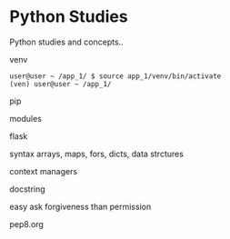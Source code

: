 Python Studies
===

Python studies and concepts..

venv

```
user@user ~ /app_1/ $ source app_1/venv/bin/activate
(ven) user@user ~ /app_1/
```

pip

modules

flask

syntax arrays, maps, fors, dicts, data strctures

context managers

docstring

easy ask forgiveness than permission

pep8.org
